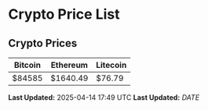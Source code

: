 # Crypto Price List

## Crypto Prices
| Bitcoin | Ethereum | Litecoin |
| ------- | -------- | -------- |
| $84585 | $1640.49 | $76.79 |
**Last Updated:** 2025-04-14 17:49 UTC
**Last Updated:** $DATE$
